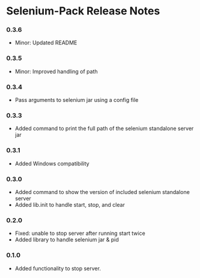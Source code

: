 # Selenium-Pack Release Notes

### 0.3.6

* Minor: Updated README

### 0.3.5

* Minor: Improved handling of path

### 0.3.4

* Pass arguments to selenium jar using a config file

### 0.3.3

* Added command to print the full path of the selenium standalone server jar

### 0.3.1

* Added Windows compatibility

### 0.3.0

* Added command to show the version of included selenium standalone server
* Added lib.init to handle start, stop, and clear

### 0.2.0

* Fixed: unable to stop server after running start twice
* Added library to handle selenium jar & pid

### 0.1.0

* Added functionality to stop server.

